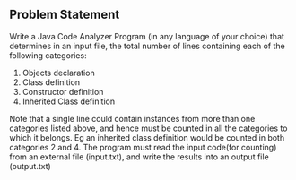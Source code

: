 ## Problem Statement

Write a Java Code Analyzer Program (in any language of your choice) that determines in an input
file, the total number of lines containing each of the following categories:
1) Objects declaration
2) Class definition
3) Constructor definition
4) Inherited Class definition

Note that a single line could contain instances from more than one categories listed above, and
hence must be counted in all the categories to which it belongs. Eg an inherited class definition
would be counted in both categories 2 and 4. The program must read the input code(for counting)
from an external file (input.txt), and write the results into an output file (output.txt)
